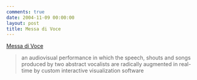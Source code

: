 ```yaml
---
comments: true
date: 2004-11-09 00:00:00
layout: post
title: Messa di Voce
---
```


[Messa di Voce](http://www.tmema.org/messa/messa.html)




> an audiovisual performance in which the speech, shouts and songs produced by two abstract vocalists are radically augmented in real-time by custom interactive visualization software
